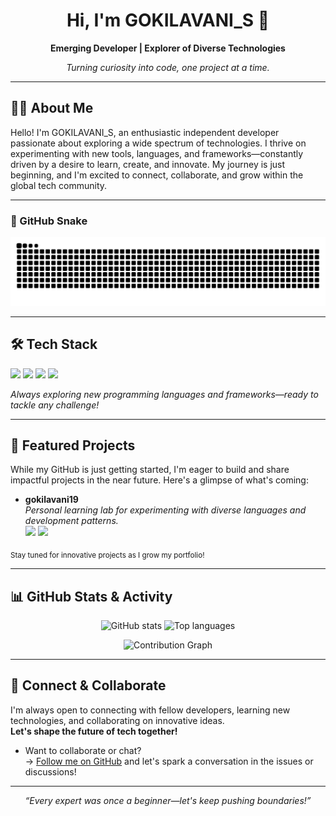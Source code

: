 <!-- HERO SECTION -->
<h1 align="center">Hi, I'm GOKILAVANI_S 👋</h1>
<p align="center">
  <strong>Emerging Developer | Explorer of Diverse Technologies</strong>
</p>
<p align="center">
  <em>Turning curiosity into code, one project at a time.</em>
</p>

---

<!-- ABOUT ME -->
## 👩‍💻 About Me

Hello! I'm GOKILAVANI_S, an enthusiastic independent developer passionate about exploring a wide spectrum of technologies. I thrive on experimenting with new tools, languages, and frameworks—constantly driven by a desire to learn, create, and innovate. My journey is just beginning, and I'm excited to connect, collaborate, and grow within the global tech community.

---

### 🐍 GitHub Snake

<p align="center">
  <img src="https://raw.githubusercontent.com/Gokilavani19/Gokilavani19/output/github-snake.svg" />
</p>


---

<!-- TECH STACK -->
## 🛠️ Tech Stack

<p>
  <img src="https://img.shields.io/badge/-Learning%20Mindset-4B8BBE.svg?style=flat&logo=python&logoColor=white" />
  <img src="https://img.shields.io/badge/-Open%20Source-333333?style=flat&logo=github&logoColor=white" />
  <img src="https://img.shields.io/badge/-Multi-Language-007396?style=flat&logo=codeforces&logoColor=white" />
  <img src="https://img.shields.io/badge/-Continuous%20Learner-0a192f?style=flat&logo=read-the-docs&logoColor=white" />
</p>
<p>
  <em>Always exploring new programming languages and frameworks—ready to tackle any challenge!</em>
</p>

---

<!-- FEATURED PROJECTS -->
## 🌟 Featured Projects

While my GitHub is just getting started, I'm eager to build and share impactful projects in the near future. Here's a glimpse of what's coming:

- **gokilavani19**  
  <em>Personal learning lab for experimenting with diverse languages and development patterns.</em>  
  <img src="https://img.shields.io/badge/Status-Experimenting-blue" /> <img src="https://img.shields.io/badge/Focus-Diverse%20Tech-lightgrey" />

<sub>Stay tuned for innovative projects as I grow my portfolio!</sub>

---

<!-- GITHUB ACTIVITY -->
## 📊 GitHub Stats & Activity

<p align="center">
  <img src="https://github-readme-stats.vercel.app/api?username=gokilavani19&show_icons=true&hide_title=true&theme=vue-dark" alt="GitHub stats" width="410"/>
  <img src="https://github-readme-stats.vercel.app/api/top-langs/?username=gokilavani19&layout=compact&hide_title=true&theme=vue-dark" alt="Top languages" width="320"/>
</p>

<p align="center">
  <img src="https://github.com/gokilavani19/gokilavani19/raw/output/github-contribution-grid-snake.svg" alt="Contribution Graph" />
</p>

---

<!-- CONNECT -->
## 🤝 Connect & Collaborate

I'm always open to connecting with fellow developers, learning new technologies, and collaborating on innovative ideas.  
**Let's shape the future of tech together!**

- Want to collaborate or chat?  
  → [Follow me on GitHub](https://github.com/gokilavani19) and let's spark a conversation in the issues or discussions!

---

<p align="center">
  <em>“Every expert was once a beginner—let's keep pushing boundaries!”</em>
</p>

